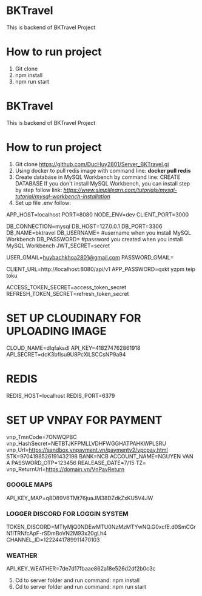 # BKTravel
This is backend of BKTravel Project

# How to run project 
1. Git clone
2. npm install
3. npm run start
# BKTravel
This is backend of BKTravel Project

# How to run project 
1. Git clone https://github.com/DucHuy2801/Server_BKTravel.gi
2. Using docker to pull redis image with command line: __docker pull redis__
3. Create database in MySQL Workbench by command line: CREATE DATABASE 
If you don't install MySQL Workbench, you can install step by step follow link:
_https://www.simplilearn.com/tutorials/mysql-tutorial/mysql-workbench-installation_
4. Set up file .env follow:

APP_HOST=localhost
PORT=8080
NODE_ENV=dev
CLIENT_PORT=3000

DB_CONNECTION=mysql
DB_HOST=127.0.0.1
DB_PORT=3306
DB_NAME=bktravel
DB_USERNAME= #username when you install MySQL Workbench
DB_PASSWORD= #password you created when you install MySQL Workbench
JWT_SECRET=secret

USER_GMAIL=huybachkhoa2801@gmail.com
PASSWORD_GMAIL=


CLIENT_URL=http://localhost:8080/api/v1
APP_PASSWORD=qxkt yzpm teip toku

ACCESS_TOKEN_SECRET=access_token_secret
REFRESH_TOKEN_SECRET=refresh_token_secret

# SET UP CLOUDINARY FOR UPLOADING IMAGE
CLOUD_NAME=dlqfaksdl
API_KEY=418274762861918
API_SECRET=dcK3bfIsu9U8PcXlLSCCsNP9a94

# REDIS
REDIS_HOST=localhost
REDIS_PORT=6379

# SET UP VNPAY FOR PAYMENT
vnp_TmnCode=7ONWQPBC
vnp_HashSecret=NETBTJKFPMLLVDHFWGGHATPAHKWPLSRU
vnp_Url=https://sandbox.vnpayment.vn/paymentv2/vpcpay.html
STK=9704198526191432198
BANK=NCB
ACCOUNT_NAME=NGUYEN VAN A
PASSWORD_OTP=123456
REALEASE_DATE=7/15
TZ=
vnp_ReturnUrl=https://domain.vn/VnPayReturn

### GOOGLE MAPS
API_KEY_MAP=q8D89V6TMt76juaJM38DZdkZxKU5V4JW

### LOGGER DISCORD FOR LOGGIN SYSTEM
TOKEN_DISCORD=MTIyMjQ0NDEwMTU0NzMzMTYwNQ.G0xcfE.d0SmCGrN1lTRNfcApF-rSDmBoVN2M93x20gLh4
CHANNEL_ID=1222441789911470103


### WEATHER
API_KEY_WEATHER=7de7d17fbaae862a18e526d2df2b0c3c

5. Cd to server folder and run command: npm install
6. Cd to server folder and run command: npm run start
